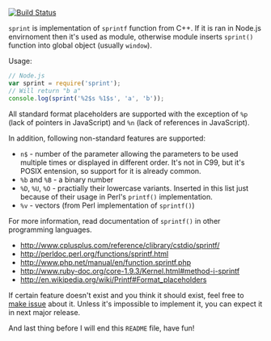 [![Build Status](https://secure.travis-ci.org/GlitchMr/sprint.png?branch=master)](http://travis-ci.org/GlitchMr/sprint)

`sprint` is implementation of `sprintf` function from C++. If it is ran in
Node.js envirnoment then it's used as module, otherwise module inserts
`sprint()` function into global object (usually `window`).

Usage:

```javascript
// Node.js
var sprint = require('sprint');
// Will return "b a"
console.log(sprint('%2$s %1$s', 'a', 'b'));
```

All standard format placeholders are supported with the exception of `%p`
(lack of pointers in JavaScript) and `%n` (lack of references in JavaScript).

In addition, following non-standard features are supported:

* `n$` - number of the parameter allowing the parameters to be used multiple
  times or displayed in different order. It's not in C99, but it's POSIX
  entension, so support for it is already common.
* `%b` and `%B` - a binary number
* `%D`, `%U`, `%O` - practially their lowercase variants. Inserted in this
  list just because of their usage in Perl's `printf()` implementation.
* `%v` - vectors (from Perl implementation of `sprintf()`)

For more information, read documentation of `sprintf()` in other programming
languages.

* http://www.cplusplus.com/reference/clibrary/cstdio/sprintf/
* http://perldoc.perl.org/functions/sprintf.html
* http://www.php.net/manual/en/function.sprintf.php
* http://www.ruby-doc.org/core-1.9.3/Kernel.html#method-i-sprintf
* http://en.wikipedia.org/wiki/Printf#Format_placeholders

If certain feature doesn't exist and you think it should exist, feel free to
[make issue](https://github.com/GlitchMr/sprint/issues) about it. Unless it's
impossible to implement it, you can expect it in next major release.

And last thing before I will end this `README` file, have fun!
